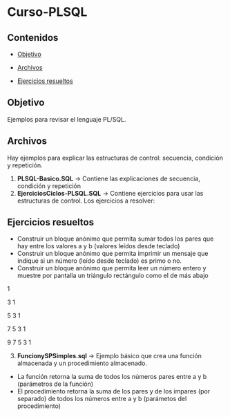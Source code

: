 # Curso-PLSQL
## Contenidos

* [Objetivo](#objetivo)

* [Archivos](#archivos)

* [Ejercicios resueltos](#ejercicios-resueltos)

## Objetivo
Ejemplos para revisar el lenguaje PL/SQL. 

## Archivos
Hay ejemplos para explicar las estructuras de control: secuencia, condición y repetición.

1. $\textbf{PLSQL-Basico.SQL}$ -> Contiene las explicaciones de secuencia, condición y repetición
2. $\textbf{EjerciciosCiclos-PLSQL.SQL}$  -> Contiene ejercicios para usar las estructuras de control. Los ejercicios a resolver:

## Ejercicios resueltos
- Construir un bloque anónimo que permita sumar todos los pares que hay entre los valores a y b (valores leídos desde teclado)
- Construir un bloque anónimo que permita imprimir un mensaje que indique si un número (leído desde teclado) es primo o no.
- Construir un bloque anónimo que permita leer un número entero y muestre por pantalla un triángulo rectángulo como el de más abajo

1

3 1

5 3 1

7 5 3 1

9 7 5 3 1

3. $\textbf{FuncionySPSimples.sql}$ -> Ejemplo básico que crea una función almacenada y un procedimiento almacenado.

- La función retorna la suma de todos los números pares entre a y b (parámetros de la función)
- El procedimiento retorna la suma de los pares y de los impares (por separado) de todos los números entre a y b (parámetos del procedimiento)

